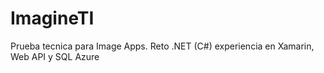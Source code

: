 # ImagineTI
Prueba tecnica para Image Apps. Reto .NET (C#) experiencia en Xamarin, Web API y SQL Azure
